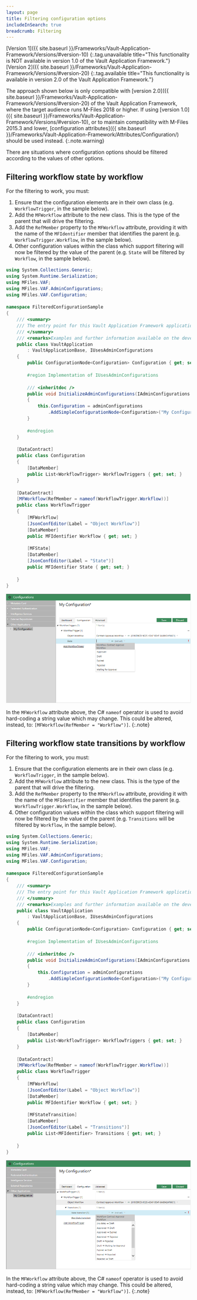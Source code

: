 ```yaml
---
layout: page
title: Filtering configuration options
includeInSearch: true
breadcrumb: Filtering
---
```


[Version 1]({{ site.baseurl }}/Frameworks/Vault-Application-Framework/Versions/#version-10)
{:.tag.unavailable title="This functionality is NOT available in version 1.0 of the Vault Application Framework."}
[Version 2]({{ site.baseurl }}/Frameworks/Vault-Application-Framework/Versions/#version-20)
{:.tag.available title="This functionality is available in version 2.0 of the Vault Application Framework."}

The approach shown below is only compatible with [version 2.0]({{ site.baseurl }}/Frameworks/Vault-Application-Framework/Versions/#version-20) of the Vault Application Framework, where the target audience runs M-Files 2018 or higher.  If using [version 1.0]({{ site.baseurl }}/Frameworks/Vault-Application-Framework/Versions/#version-10), or to maintain compatibility with M-Files 2015.3 and lower, [configuration attributes]({{ site.baseurl }}/Frameworks/Vault-Application-Framework/Attributes/Configuration/) should be used instead.
{:.note.warning}

There are situations where configuration options should be filtered according to the values of other options.

## Filtering workflow state by workflow

For the filtering to work, you must:

1. Ensure that the configuration elements are in their own class (e.g. `WorkflowTrigger`, in the sample below).
2. Add the `MFWorkflow` attribute to the new class.  This is the type of the parent that will drive the filtering.
3. Add the `RefMember` property to the `MFWorkflow` attribute, providing it with the name of the `MFIdentifier` member that identifies the parent (e.g. `WorkflowTrigger.Workflow`, in the sample below).
4. Other configuration values within the class which support filtering will now be filtered by the value of the parent (e.g. `State` will be filtered by `Workflow`, in the sample below).

```csharp
using System.Collections.Generic;
using System.Runtime.Serialization;
using MFiles.VAF;
using MFiles.VAF.AdminConfigurations;
using MFiles.VAF.Configuration;

namespace FilteredConfigurationSample
{
	/// <summary>
	/// The entry point for this Vault Application Framework application.
	/// </summary>
	/// <remarks>Examples and further information available on the developer portal: http://developer.m-files.com/. </remarks>
	public class VaultApplication
		: VaultApplicationBase, IUsesAdminConfigurations
	{
		public ConfigurationNode<Configuration> Configuration { get; set; }

		#region Implementation of IUsesAdminConfigurations

		/// <inheritdoc />
		public void InitializeAdminConfigurations(IAdminConfigurations adminConfigurations)
		{
			this.Configuration = adminConfigurations
				.AddSimpleConfigurationNode<Configuration>("My Configuration");
		}

		#endregion
	}

	[DataContract]
	public class Configuration
	{
		[DataMember]
		public List<WorkflowTrigger> WorkflowTriggers { get; set; }
	}

	[DataContract]
	[MFWorkflow(RefMember = nameof(WorkflowTrigger.Workflow))]
	public class WorkflowTrigger
	{
		[MFWorkflow]
		[JsonConfEditor(Label = "Object Workflow")]
		[DataMember]
		public MFIdentifier Workflow { get; set; }

		[MFState]
		[DataMember]
		[JsonConfEditor(Label = "State")]
		public MFIdentifier State { get; set; }

	}
}
```

![Filtering workflow states by workflow](FilteringStatesByWorkflow.png)

In the `MFWorkflow` attribute above, the C# `nameof` operator is used to avoid hard-coding a string value which may change.  This could be altered, instead, to: `[MFWorkflow(RefMember = "Workflow")]`.
{:.note}

## Filtering workflow state transitions by workflow

For the filtering to work, you must:

1. Ensure that the configuration elements are in their own class (e.g. `WorkflowTrigger`, in the sample below).
2. Add the `MFWorkflow` attribute to the new class.  This is the type of the parent that will drive the filtering.
3. Add the `RefMember` property to the `MFWorkflow` attribute, providing it with the name of the `MFIdentifier` member that identifies the parent (e.g. `WorkflowTrigger.Workflow`, in the sample below).
4. Other configuration values within the class which support filtering will now be filtered by the value of the parent (e.g. `Transitions` will be filtered by `Workflow`, in the sample below).

```csharp
using System.Collections.Generic;
using System.Runtime.Serialization;
using MFiles.VAF;
using MFiles.VAF.AdminConfigurations;
using MFiles.VAF.Configuration;

namespace FilteredConfigurationSample
{
	/// <summary>
	/// The entry point for this Vault Application Framework application.
	/// </summary>
	/// <remarks>Examples and further information available on the developer portal: http://developer.m-files.com/. </remarks>
	public class VaultApplication
		: VaultApplicationBase, IUsesAdminConfigurations
	{
		public ConfigurationNode<Configuration> Configuration { get; set; }

		#region Implementation of IUsesAdminConfigurations

		/// <inheritdoc />
		public void InitializeAdminConfigurations(IAdminConfigurations adminConfigurations)
		{
			this.Configuration = adminConfigurations
				.AddSimpleConfigurationNode<Configuration>("My Configuration");
		}

		#endregion
	}

	[DataContract]
	public class Configuration
	{
		[DataMember]
		public List<WorkflowTrigger> WorkflowTriggers { get; set; }
	}

	[DataContract]
	[MFWorkflow(RefMember = nameof(WorkflowTrigger.Workflow))]
	public class WorkflowTrigger
	{
		[MFWorkflow]
		[JsonConfEditor(Label = "Object Workflow")]
		[DataMember]
		public MFIdentifier Workflow { get; set; }
		
		[MFStateTransition]
		[DataMember]
		[JsonConfEditor(Label = "Transitions")]
		public List<MFIdentifier> Transitions { get; set; }

	}
}
```

![Filtering workflow state transitions by workflow](FilteringStateTransitionsByWorkflow.png)

In the `MFWorkflow` attribute above, the C# `nameof` operator is used to avoid hard-coding a string value which may change.  This could be altered, instead, to: `[MFWorkflow(RefMember = "Workflow")]`.
{:.note}